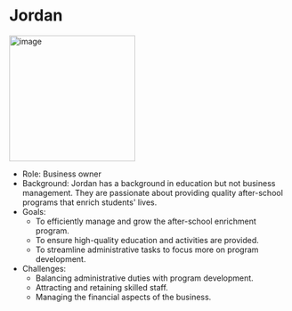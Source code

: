 # Jordan

<img width="226" alt="image" src="https://github.com/Tamarou/Registry/assets/39840/94a54c32-4659-4b0d-b224-e07253717e95">

* Role: Business owner
* Background: Jordan has a background in education but not business management. They are passionate about providing quality after-school programs that enrich students' lives.
* Goals:
    - To efficiently manage and grow the after-school enrichment program.
    - To ensure high-quality education and activities are provided.
    - To streamline administrative tasks to focus more on program development.
* Challenges:
    - Balancing administrative duties with program development.
    - Attracting and retaining skilled staff.
    - Managing the financial aspects of the business.
